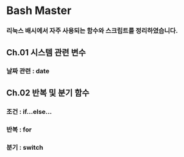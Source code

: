 
# Bash Master

### 리눅스 배시에서 자주 사용되는 함수와 스크립트를 정리하였습니다.

## Ch.01 시스템 관련 변수
### 날짜 관련 : date

## Ch.02 반복 및 분기 함수
### 조건 : if...else...
### 반복 : for
### 분기 : switch



